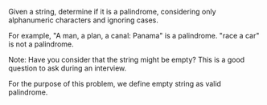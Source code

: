 
Given a string, determine if it is a palindrome, considering only alphanumeric characters and ignoring cases.



For example,
"A man, a plan, a canal: Panama" is a palindrome.
"race a car" is not a palindrome.



Note:
Have you consider that the string might be empty? This is a good question to ask during an interview.

For the purpose of this problem, we define empty string as valid palindrome.
